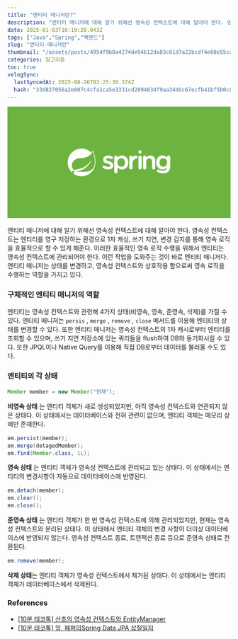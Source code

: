 ```yaml
---
title: "엔티티 매니저란?"
description: "엔티티 매니저에 대해 알기 위해선 영속성 컨텍스트에 대해 알아야 한다. 영속성 컨텍스트는 엔티티를 영구 저장하는 환경으로 1차 캐싱, 쓰기 지연, 변경 감지를 통해 영속 로직을 효율적으로 할 수 있게 해준다. 이러한 효율적인 영속 로직 수행을 위해서 엔티티는 영속성 컨"
date: 2025-01-03T16:19:28.043Z
tags: ["Java","Spring","백엔드"]
slug: "엔티티-매니저란"
thumbnail: "/assets/posts/4954f9b0a4274de94b12da83c61d7a22bcdf4e68e55ca1ff268c04223647afe8.png"
categories: 알고리즘
toc: true
velogSync:
  lastSyncedAt: 2025-08-26T03:25:30.374Z
  hash: "33d827056a2e007c4cfa1ca5e3331cd2894634f9aa34ddc67ecfb41bf5b0c867"
---
```


![](/assets/posts/4954f9b0a4274de94b12da83c61d7a22bcdf4e68e55ca1ff268c04223647afe8.png)

엔티티 매니저에 대해 알기 위해선 영속성 컨텍스트에 대해 알아야 한다. 영속성 컨텍스트는 엔티티를 영구 저장하는 환경으로 1차 캐싱, 쓰기 지연, 변경 감지를 통해 영속 로직을 효율적으로 할 수 있게 해준다. 이러한 효율적인 영속 로직 수행을 위해서 엔티티는 영속성 컨텍스트에 관리되어야 한다. 이런 작업을 도와주는 것이 바로 엔티티 매니저다. 엔티티 매니저는 상태를 변경하고, 영속성 컨텍스트와 상호작용 함으로써 영속 로직을 수행하는 역할을 가지고 있다.

### 구체적인 엔티티 매니저의 역할

엔티티는 영속성 컨텍스트와 관련해 4가지 상태(비영속, 영속, 준영속, 삭제)를 가질 수 있다. 엔티티 매니저는 `persis` , `merge` , `remove` , `close` 메서드를 이용해 엔티티의 상태를 변경할 수 있다. 또한 엔티티 매니저는 영속성 컨텍스트의 1차 캐시로부터 엔티티를 조회할 수 있으며, 쓰기 지연 저장소에 있는 쿼리들을 flush하여 DB와 동기화시킬 수 있다. 또한 JPQL이나 Native Query를 이용해 직접 DB로부터 데이터를 불러올 수도 있다.

### 엔티티의 각 상태
```java
Member member = new Member("현재");
```
**비영속 상태** 는 엔티티 객체가 새로 생성되었지만, 아직 영속성 컨텍스트와 연관되지 않은 상태다. 이 상태에서는 데이터베이스와 전혀 관련이 없으며, 엔티티 객체는 메모리 상에만 존재한다.
<br>

```java
em.persist(member);
em.merge(detagedMember);
em.find(Member.class, 1L);
```
**영속 상태** 는 엔티티 객체가 영속성 컨텍스트에 관리되고 있는 상태다. 이 상태에서는 엔티티의 변경사항이 자동으로 데이터베이스에 반영된다.
<br>

```java
em.detach(member);
em.clear();
em.close();
```
**준영속 상태** 는 엔티티 객체가 한 번 영속성 컨텍스트에 의해 관리되었지만, 현재는 영속성 컨텍스트와 분리된 상태다. 이 상태에서 엔티티 객체의 변경 사항이 더이상 데이터베이스에 반영되지 않는다. 영속성 컨텍스트 종료, 트랜잭션 종료 등으로 준영속 상태로 전환된다.
<br>

```java
em.remove(member);
```
**삭제 상태**는 엔티티 객체가 영속성 컨텍스트에서 제거된 상태다. 이 상태에서는 엔티티 객체가 데이터베이스에서 삭제된다.

### References
- [[10분 테코톡] 산초의 영속성 컨텍스트와 EntityManager](https://www.youtube.com/watch?v=c4rDrirE7Bc)
- [[10분 테코톡] 잉, 페퍼의Spring Data JPA 삽질일지](https://youtu.be/kJexMyaeHDs?si=QherUvedvbJJ5DjF)